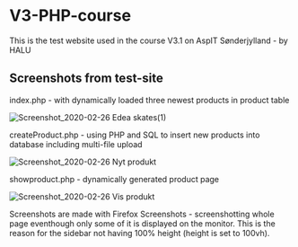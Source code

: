 # V3-PHP-course

This is the test website used in the course V3.1 on AspIT Sønderjylland - by HALU

## Screenshots from test-site


index.php - with dynamically loaded three newest products in product table


![Screenshot_2020-02-26 Edea skates(1)](https://user-images.githubusercontent.com/57984239/75333383-5b5e7380-5886-11ea-954f-1cc8bffbccc5.png)


createProduct.php - using PHP and SQL to insert new products into database including multi-file upload


![Screenshot_2020-02-26 Nyt produkt](https://user-images.githubusercontent.com/57984239/75333382-5b5e7380-5886-11ea-9f57-8f686d71b942.png)


showproduct.php - dynamically generated product page


![Screenshot_2020-02-26 Vis produkt](https://user-images.githubusercontent.com/57984239/75333381-5a2d4680-5886-11ea-96ec-5c92d865b109.png)

Screenshots are made with Firefox Screenshots - screenshotting whole page eventhough only some of it is displayed on the monitor. This is the reason for the sidebar not having 100% height (height is set to 100vh).
